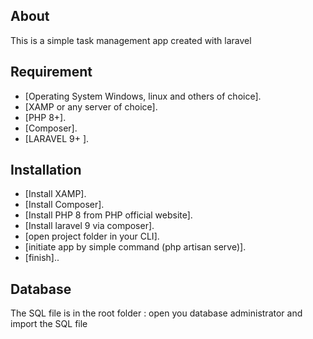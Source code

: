 
## About

This is a simple task management app created with laravel

## Requirement


- [Operating System Windows, linux and others of choice].
- [XAMP or any server of choice].
- [PHP 8+].
- [Composer].
- [LARAVEL 9+ ].

## Installation 

- [Install XAMP].
- [Install Composer].
- [Install PHP 8 from PHP official website].
- [Install laravel 9 via composer].
- [open project folder in your CLI].
- [initiate app by simple command (php artisan serve)].
- [finish]..

## Database
The SQL file is in the root folder : open you database administrator and import the SQL file 

